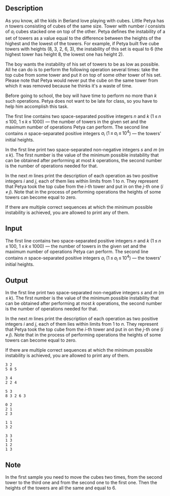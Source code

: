 ## Description

<div><p>As you know, all the kids in Berland love playing with cubes. Little Petya has <span class="tex-span"><i>n</i></span> towers consisting of cubes of the same size. Tower with number <span class="tex-span"><i>i</i></span> consists of <span class="tex-span"><i>a</i><sub class="lower-index"><i>i</i></sub></span> cubes stacked one on top of the other. Petya defines the <span class="tex-font-style-it">instability</span> of a set of towers as a value equal to the difference between the heights of the highest and the lowest of the towers. For example, if Petya built five cube towers with heights (8, 3, 2, 6, 3), the instability of this set is equal to 6 (the highest tower has height 8, the lowest one has height 2). </p><p>The boy wants the instability of his set of towers to be as low as possible. All he can do is to perform the following operation several times: take the top cube from some tower and put it on top of some other tower of his set. Please note that Petya would never put the cube on the same tower from which it was removed because he thinks it's a waste of time. </p><p>Before going to school, the boy will have time to perform no more than <span class="tex-span"><i>k</i></span> such operations. Petya does not want to be late for class, so you have to help him accomplish this task.</p></div><div class="input-specification"><p>The first line contains two space-separated positive integers <span class="tex-span"><i>n</i></span> and <span class="tex-span"><i>k</i></span> (<span class="tex-span">1 ≤ <i>n</i> ≤ 100</span>, <span class="tex-span">1 ≤ <i>k</i> ≤ 1000</span>) — the number of towers in the given set and the maximum number of operations Petya can perform. The second line contains <span class="tex-span"><i>n</i></span> space-separated positive integers <span class="tex-span"><i>a</i><sub class="lower-index"><i>i</i></sub></span> (<span class="tex-span">1 ≤ <i>a</i><sub class="lower-index"><i>i</i></sub> ≤ 10<sup class="upper-index">4</sup></span>) — the towers' initial heights.</p></div><div class="output-specification"><p>In the first line print two space-separated non-negative integers <span class="tex-span"><i>s</i></span> and <span class="tex-span"><i>m</i></span> (<span class="tex-span"><i>m</i> ≤ <i>k</i></span>). The first number is the value of the minimum possible instability that can be obtained after performing at most <span class="tex-span"><i>k</i></span> operations, the second number is the number of operations needed for that.</p><p>In the next <span class="tex-span"><i>m</i></span> lines print the description of each operation as two positive integers <span class="tex-span"><i>i</i></span> and <span class="tex-span"><i>j</i></span>, each of them lies within limits from <span class="tex-span">1</span> to <span class="tex-span"><i>n</i></span>. They represent that Petya took the top cube from the <span class="tex-span"><i>i</i></span>-th tower and put in on the <span class="tex-span"><i>j</i></span>-th one (<span class="tex-span"><i>i</i> ≠ <i>j</i></span>). Note that in the process of performing operations the heights of some towers can become equal to zero.</p><p>If there are multiple correct sequences at which the minimum possible instability is achieved, you are allowed to print any of them.</p></div>

## Input

<p>The first line contains two space-separated positive integers <span class="tex-span"><i>n</i></span> and <span class="tex-span"><i>k</i></span> (<span class="tex-span">1 ≤ <i>n</i> ≤ 100</span>, <span class="tex-span">1 ≤ <i>k</i> ≤ 1000</span>) — the number of towers in the given set and the maximum number of operations Petya can perform. The second line contains <span class="tex-span"><i>n</i></span> space-separated positive integers <span class="tex-span"><i>a</i><sub class="lower-index"><i>i</i></sub></span> (<span class="tex-span">1 ≤ <i>a</i><sub class="lower-index"><i>i</i></sub> ≤ 10<sup class="upper-index">4</sup></span>) — the towers' initial heights.</p>

## Output

<p>In the first line print two space-separated non-negative integers <span class="tex-span"><i>s</i></span> and <span class="tex-span"><i>m</i></span> (<span class="tex-span"><i>m</i> ≤ <i>k</i></span>). The first number is the value of the minimum possible instability that can be obtained after performing at most <span class="tex-span"><i>k</i></span> operations, the second number is the number of operations needed for that.</p><p>In the next <span class="tex-span"><i>m</i></span> lines print the description of each operation as two positive integers <span class="tex-span"><i>i</i></span> and <span class="tex-span"><i>j</i></span>, each of them lies within limits from <span class="tex-span">1</span> to <span class="tex-span"><i>n</i></span>. They represent that Petya took the top cube from the <span class="tex-span"><i>i</i></span>-th tower and put in on the <span class="tex-span"><i>j</i></span>-th one (<span class="tex-span"><i>i</i> ≠ <i>j</i></span>). Note that in the process of performing operations the heights of some towers can become equal to zero.</p><p>If there are multiple correct sequences at which the minimum possible instability is achieved, you are allowed to print any of them.</p>





```input1
3 2
5 8 5

```




```input2
3 4
2 2 4

```




```input3
5 3
8 3 2 6 3

```




```output1
0 2
2 1
2 3

```




```output2
1 1
3 2

```




```output3
3 3
1 3
1 2
1 3

```



## Note

<p>In the first sample you need to move the cubes two times, from the second tower to the third one and from the second one to the first one. Then the heights of the towers are all the same and equal to 6.</p>
